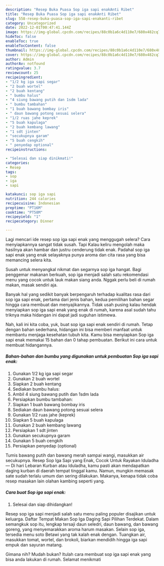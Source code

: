```yaml
---
description: "Resep Buka Puasa Sop iga sapi enakAnti Ribet"
title: "Resep Buka Puasa Sop iga sapi enakAnti Ribet"
slug: 558-resep-buka-puasa-sop-iga-sapi-enakanti-ribet
category: Uncategorized
date: 2022-12-01T00:47:41.144Z
image: https://img-global.cpcdn.com/recipes/88c0b1a6c4d110e7/680x482cq70/sop-iga-sapi-enak-foto-resep-utama.jpg
hideToc: false
enableToc: true
enableTocContent: false
thumbnail: https://img-global.cpcdn.com/recipes/88c0b1a6c4d110e7/680x482cq70/sop-iga-sapi-enak-foto-resep-utama.jpg
cover: https://img-global.cpcdn.com/recipes/88c0b1a6c4d110e7/680x482cq70/sop-iga-sapi-enak-foto-resep-utama.jpg
author: Admin
authorAv: notfound
ratingvalue: 3.7
reviewcount: 25
recipeingredient:
- "1/2 kg iga sapi segar"
- "2 buah wortel"
- "2 buah kentang"
- " bumbu halus"
- "4 siung bawang putih dan 1sdm lada"
- " bumbu tambahan"
- "1 buah bawang bombay iris"
- " daun bawang potong sesuai selera"
- "1/2 ruas jahe keprek"
- "5 buah kapulaga"
- "2 buah kembang lawang"
- "1 sdt jinten"
- "secukupnya garam"
- "5 buah cengkih"
- " penyedap optional"
recipeinstructions:

- "Selesai dan siap dinikmati!"
categories:
- Resep
tags:
- sop
- iga
- sapi

katakunci: sop iga sapi 
nutrition: 244 calories
recipecuisine: Indonesian
preptime: "PT16M"
cooktime: "PT58M"
recipeyield: "1"
recipecategory: Dinner

---
```



Lagi mencari ide resep sop iga sapi enak yang menggugah selera? Cara menyiapkannya sangat tidak susah. Tapi Kalau keliru mengolah maka hasilnya akan hambar dan justru cenderung tidak enak. Padahal sop iga sapi enak yang enak selayaknya punya aroma dan cita rasa yang bisa memancing selera kita.


Susah untuk menyangkal nikmat dan segarnya sop iga hangat. Bagi penggemar makanan berkuah, sop iga menjadi salah satu rekomendasi menu yang cocok untuk lauk makan siang anda. Nggak perlu beli di rumah makan, masak sendiri aja.

Banyak hal yang sedikit banyak berpengaruh terhadap kualitas rasa dari sop iga sapi enak, pertama dari jenis bahan, kedua pemilihan bahan segar hingga cara membuat dan menyajikannya. Tidak usah pusing kalau hendak menyiapkan sop iga sapi enak yang enak di rumah, karena asal sudah tahu triknya maka hidangan ini dapat jadi suguhan istimewa.


Nah, kali ini kita coba, yuk, buat sop iga sapi enak sendiri di rumah. Tetap dengan bahan sederhana, hidangan ini bisa memberi manfaat untuk membantu menjaga kesehatan tubuh kita. Kamu bisa menyiapkan Sop iga sapi enak memakai 15 bahan dan 0 tahap pembuatan. Berikut ini cara untuk membuat hidangannya.

<!--inarticleads1-->

##### Bahan-bahan dan bumbu yang digunakan untuk pembuatan Sop iga sapi enak:

1. Gunakan 1/2 kg iga sapi segar
1. Gunakan 2 buah wortel
1. Siapkan 2 buah kentang
1. Sediakan  bumbu halus:
1. Ambil 4 siung bawang putih dan 1sdm lada
1. Persiapkan  bumbu tambahan:
1. Siapkan 1 buah bawang bombay iris
1. Sediakan  daun bawang potong sesuai selera
1. Gunakan 1/2 ruas jahe (keprek)
1. Siapkan 5 buah kapulaga
1. Gunakan 2 buah kembang lawang
1. Persiapkan 1 sdt jinten
1. Gunakan secukupnya garam
1. Gunakan 5 buah cengkih
1. Persiapkan  penyedap (optional)


Tumis bawang putih dan bawang merah sampai wangi, masukkan air secukupnya. Resep Sop Iga Sapi yang Enak, Cocok Untuk Rayakan Iduladha — Di hari Lebaran Kurban atau Iduladha, kamu pasti akan mendapatkan daging kurban di daerah tempat tinggal kamu. Namun, mungkin memasak sate sudah terlalu umum dan sering dilakukan. Makanya, kenapa tidak coba resep masakan lain olahan kambing seperti yang. 

<!--inarticleads2-->

##### Cara buat Sop iga sapi enak:


1. Selesai dan siap dihidangkan!

Resep sop iga sapi menjadi salah satu menu paling populer disajikan untuk keluarga. Daftar Tempat Makan Sop Iga Daging Sapi Pilihan Terdekat. Dalam semangkuk sop itu, lengkap tersaji daun seledri, daun bawang, dan bawang goreng, yang menyemarakkan aroma harum masakan. Selain sop iga, tersedia menu soto Betawi yang tak kalah enak dengan. Tuangkan air, masukkan tomat, wortel, dan brokoli, biarkan mendidih hingga iga sapi empuk dan sayuran matang. 

Gimana nih? Mudah bukan? Itulah cara membuat sop iga sapi enak yang bisa anda lakukan di rumah. Selamat menikmati
